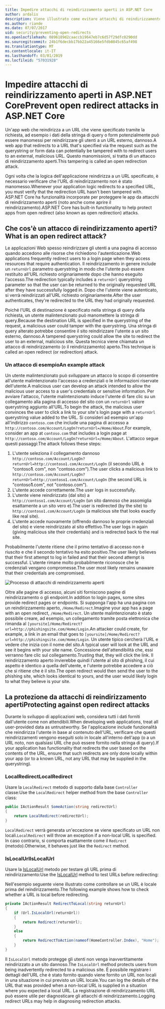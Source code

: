 ```yaml
---
title: Impedire attacchi di reindirizzamento aperti in ASP.NET Core
author: ardalis
description: Viene illustrato come evitare attacchi di reindirizzamento aperti di un'app ASP.NET Core
ms.author: riande
ms.date: 07/07/2017
uid: security/preventing-open-redirects
ms.openlocfilehash: 0896189d2caaccb19647eb7c6d57f29dfc0290dd
ms.sourcegitcommit: 24b1f6decbb17bb22a45166e5fdb0845c65af498
ms.translationtype: MT
ms.contentlocale: it-IT
ms.lasthandoff: 03/01/2019
ms.locfileid: "57031928"
---
```

# <a name="prevent-open-redirect-attacks-in-aspnet-core"></a><span data-ttu-id="2f1b5-103">Impedire attacchi di reindirizzamento aperti in ASP.NET Core</span><span class="sxs-lookup"><span data-stu-id="2f1b5-103">Prevent open redirect attacks in ASP.NET Core</span></span>

<span data-ttu-id="2f1b5-104">Un'app web che reindirizza a un URL che viene specificato tramite la richiesta, ad esempio i dati della stringa di query o form potenzialmente può essere manomessi per reindirizzare gli utenti a un URL esterno, dannoso.</span><span class="sxs-lookup"><span data-stu-id="2f1b5-104">A web app that redirects to a URL that's specified via the request such as the querystring or form data can potentially be tampered with to redirect users to an external, malicious URL.</span></span> <span data-ttu-id="2f1b5-105">Questo manomissioni, si tratta di un attacco di reindirizzamento aperti.</span><span class="sxs-lookup"><span data-stu-id="2f1b5-105">This tampering is called an open redirection attack.</span></span>

<span data-ttu-id="2f1b5-106">Ogni volta che la logica dell'applicazione reindirizza a un URL specificato, è necessario verificare che l'URL di reindirizzamento non è stato manomesso.</span><span class="sxs-lookup"><span data-stu-id="2f1b5-106">Whenever your application logic redirects to a specified URL, you must verify that the redirection URL hasn't been tampered with.</span></span> <span data-ttu-id="2f1b5-107">ASP.NET Core ha funzionalità incorporate per proteggere le app da attacchi di reindirizzamento aperti (noto anche come aprire il reindirizzamento).</span><span class="sxs-lookup"><span data-stu-id="2f1b5-107">ASP.NET Core has built-in functionality to help protect apps from open redirect (also known as open redirection) attacks.</span></span>

## <a name="what-is-an-open-redirect-attack"></a><span data-ttu-id="2f1b5-108">Che cos'è un attacco di reindirizzamento aperti?</span><span class="sxs-lookup"><span data-stu-id="2f1b5-108">What is an open redirect attack?</span></span>

<span data-ttu-id="2f1b5-109">Le applicazioni Web spesso reindirizzare gli utenti a una pagina di accesso quando accedono alle risorse che richiedono l'autenticazione.</span><span class="sxs-lookup"><span data-stu-id="2f1b5-109">Web applications frequently redirect users to a login page when they access resources that require authentication.</span></span> <span data-ttu-id="2f1b5-110">Il reindirizzamento in genere include un `returnUrl` parametro querystring in modo che l'utente può essere restituito all'URL richiesto originariamente dopo che hanno eseguito l'accesso.</span><span class="sxs-lookup"><span data-stu-id="2f1b5-110">The redirection typically includes a `returnUrl` querystring parameter so that the user can be returned to the originally requested URL after they have successfully logged in.</span></span> <span data-ttu-id="2f1b5-111">Dopo che l'utente viene autenticato, si verrà reindirizzati all'URL richiesto originariamente.</span><span class="sxs-lookup"><span data-stu-id="2f1b5-111">After the user authenticates, they're redirected to the URL they had originally requested.</span></span>

<span data-ttu-id="2f1b5-112">Poiché l'URL di destinazione è specificato nella stringa di query della richiesta, un utente malintenzionato può manomettere la stringa di query.</span><span class="sxs-lookup"><span data-stu-id="2f1b5-112">Because the destination URL is specified in the querystring of the request, a malicious user could tamper with the querystring.</span></span> <span data-ttu-id="2f1b5-113">Una stringa di query alterato potrebbe consentire il sito reindirizzare l'utente a un sito esterno, dannoso.</span><span class="sxs-lookup"><span data-stu-id="2f1b5-113">A tampered querystring could allow the site to redirect the user to an external, malicious site.</span></span> <span data-ttu-id="2f1b5-114">Questa tecnica viene chiamata un attacco di reindirizzamento (o il reindirizzamento) aperto.</span><span class="sxs-lookup"><span data-stu-id="2f1b5-114">This technique is called an open redirect (or redirection) attack.</span></span>

### <a name="an-example-attack"></a><span data-ttu-id="2f1b5-115">Un attacco di esempio</span><span class="sxs-lookup"><span data-stu-id="2f1b5-115">An example attack</span></span>

<span data-ttu-id="2f1b5-116">Un utente malintenzionato può sviluppare un attacco lo scopo di consentire all'utente malintenzionato l'accesso a credenziali o le informazioni riservate dell'utente.</span><span class="sxs-lookup"><span data-stu-id="2f1b5-116">A malicious user can develop an attack intended to allow the malicious user access to a user's credentials or sensitive information.</span></span> <span data-ttu-id="2f1b5-117">Per avviare l'attacco, l'utente malintenzionato induce l'utente di fare clic su un collegamento alla pagina di accesso del sito con un `returnUrl` valore querystring aggiunto all'URL.</span><span class="sxs-lookup"><span data-stu-id="2f1b5-117">To begin the attack, the malicious user convinces the user to click a link to your site's login page with a `returnUrl` querystring value added to the URL.</span></span> <span data-ttu-id="2f1b5-118">Si consideri ad esempio un'app all'indirizzo `contoso.com` che include una pagina di accesso a `http://contoso.com/Account/LogOn?returnUrl=/Home/About`.</span><span class="sxs-lookup"><span data-stu-id="2f1b5-118">For example, consider an app at `contoso.com` that includes a login page at `http://contoso.com/Account/LogOn?returnUrl=/Home/About`.</span></span> <span data-ttu-id="2f1b5-119">L'attacco segue questi passaggi:</span><span class="sxs-lookup"><span data-stu-id="2f1b5-119">The attack follows these steps:</span></span>

1. <span data-ttu-id="2f1b5-120">L'utente seleziona il collegamento dannoso `http://contoso.com/Account/LogOn?returnUrl=http://contoso1.com/Account/LogOn` (il secondo URL è "contoso**1**. com", non "contoso.com").</span><span class="sxs-lookup"><span data-stu-id="2f1b5-120">The user clicks a malicious link to `http://contoso.com/Account/LogOn?returnUrl=http://contoso1.com/Account/LogOn` (the second URL is "contoso**1**.com", not "contoso.com").</span></span>
2. <span data-ttu-id="2f1b5-121">L'utente accede correttamente.</span><span class="sxs-lookup"><span data-stu-id="2f1b5-121">The user logs in successfully.</span></span>
3. <span data-ttu-id="2f1b5-122">L'utente viene reindirizzato (dal sito) a `http://contoso1.com/Account/LogOn` (un sito dannoso che assomiglia esattamente a un sito vero e).</span><span class="sxs-lookup"><span data-stu-id="2f1b5-122">The user is redirected (by the site) to `http://contoso1.com/Account/LogOn` (a malicious site that looks exactly like real site).</span></span>
4. <span data-ttu-id="2f1b5-123">L'utente accede nuovamente (offrendo dannoso le proprie credenziali del sito) e viene reindirizzato al sito effettivo.</span><span class="sxs-lookup"><span data-stu-id="2f1b5-123">The user logs in again (giving malicious site their credentials) and is redirected back to the real site.</span></span>

<span data-ttu-id="2f1b5-124">Probabilmente l'utente ritiene che il primo tentativo di accesso non è riuscito e che il secondo tentativo ha esito positivo.</span><span class="sxs-lookup"><span data-stu-id="2f1b5-124">The user likely believes that their first attempt to log in failed and that their second attempt is successful.</span></span> <span data-ttu-id="2f1b5-125">L'utente rimane molto probabilmente riconosce che le credenziali vengano compromesse.</span><span class="sxs-lookup"><span data-stu-id="2f1b5-125">The user most likely remains unaware that their credentials are compromised.</span></span>

![Processo di attacchi di reindirizzamento aperti](preventing-open-redirects/_static/open-redirection-attack-process.png)

<span data-ttu-id="2f1b5-127">Oltre alle pagine di accesso, alcuni siti forniscono pagine di reindirizzamento o gli endpoint.</span><span class="sxs-lookup"><span data-stu-id="2f1b5-127">In addition to login pages, some sites provide redirect pages or endpoints.</span></span> <span data-ttu-id="2f1b5-128">Si supponga l'app ha una pagina con un reindirizzamento aperto, `/Home/Redirect`.</span><span class="sxs-lookup"><span data-stu-id="2f1b5-128">Imagine your app has a page with an open redirect, `/Home/Redirect`.</span></span> <span data-ttu-id="2f1b5-129">Un utente malintenzionato è stato possibile creare, ad esempio, un collegamento tramite posta elettronica che rimanda al `[yoursite]/Home/Redirect?url=http://phishingsite.com/Home/Login`.</span><span class="sxs-lookup"><span data-stu-id="2f1b5-129">An attacker could create, for example, a link in an email that goes to `[yoursite]/Home/Redirect?url=http://phishingsite.com/Home/Login`.</span></span> <span data-ttu-id="2f1b5-130">Un utente tipico cercherà l'URL e vedere che inizia con il nome del sito.</span><span class="sxs-lookup"><span data-stu-id="2f1b5-130">A typical user will look at the URL and see it begins with your site name.</span></span> <span data-ttu-id="2f1b5-131">Concessione dell'attendibilità che, essi verranno fare clic sul collegamento.</span><span class="sxs-lookup"><span data-stu-id="2f1b5-131">Trusting that, they will click the link.</span></span> <span data-ttu-id="2f1b5-132">Il reindirizzamento aperto invierebbe quindi l'utente al sito di phishing, il cui aspetto è identico a quella dell'utente, e l'utente potrebbe accedere a ciò che si ritiene che è il sito.</span><span class="sxs-lookup"><span data-stu-id="2f1b5-132">The open redirect would then send the user to the phishing site, which looks identical to yours, and the user would likely login to what they believe is your site.</span></span>

## <a name="protecting-against-open-redirect-attacks"></a><span data-ttu-id="2f1b5-133">La protezione da attacchi di reindirizzamento aperti</span><span class="sxs-lookup"><span data-stu-id="2f1b5-133">Protecting against open redirect attacks</span></span>

<span data-ttu-id="2f1b5-134">Durante lo sviluppo di applicazioni web, considera tutti i dati forniti dall'utente come non attendibili.</span><span class="sxs-lookup"><span data-stu-id="2f1b5-134">When developing web applications, treat all user-provided data as untrustworthy.</span></span> <span data-ttu-id="2f1b5-135">Se l'applicazione include funzionalità che reindirizza l'utente in base al contenuto dell'URL, verificare che questi reindirizzamenti vengono eseguiti solo in locale all'interno dell'app (o a un URL noto, non qualsiasi URL che può essere fornito nella stringa di query).</span><span class="sxs-lookup"><span data-stu-id="2f1b5-135">If your application has functionality that redirects the user based on the contents of the URL,  ensure that such redirects are only done locally within your app (or to a known URL, not any URL that may be supplied in the querystring).</span></span>

### <a name="localredirect"></a><span data-ttu-id="2f1b5-136">LocalRedirect</span><span class="sxs-lookup"><span data-stu-id="2f1b5-136">LocalRedirect</span></span>

<span data-ttu-id="2f1b5-137">Usare la `LocalRedirect` metodo di supporto dalla base `Controller` classe:</span><span class="sxs-lookup"><span data-stu-id="2f1b5-137">Use the `LocalRedirect` helper method from the base `Controller` class:</span></span>

```csharp
public IActionResult SomeAction(string redirectUrl)
{
    return LocalRedirect(redirectUrl);
}
```

<span data-ttu-id="2f1b5-138">`LocalRedirect` verrà generata un'eccezione se viene specificato un URL non locali.</span><span class="sxs-lookup"><span data-stu-id="2f1b5-138">`LocalRedirect` will throw an exception if a non-local URL is specified.</span></span> <span data-ttu-id="2f1b5-139">In caso contrario, si comporta esattamente come il `Redirect` (metodo).</span><span class="sxs-lookup"><span data-stu-id="2f1b5-139">Otherwise, it behaves just like the `Redirect` method.</span></span>

### <a name="islocalurl"></a><span data-ttu-id="2f1b5-140">IsLocalUrl</span><span class="sxs-lookup"><span data-stu-id="2f1b5-140">IsLocalUrl</span></span>

<span data-ttu-id="2f1b5-141">Usare la [IsLocalUrl](/dotnet/api/Microsoft.AspNetCore.Mvc.IUrlHelper?view=aspnetcore-2.0#Microsoft_AspNetCore_Mvc_IUrlHelper_IsLocalUrl_System_String_) metodo per testare gli URL prima di reindirizzamento:</span><span class="sxs-lookup"><span data-stu-id="2f1b5-141">Use the [IsLocalUrl](/dotnet/api/Microsoft.AspNetCore.Mvc.IUrlHelper?view=aspnetcore-2.0#Microsoft_AspNetCore_Mvc_IUrlHelper_IsLocalUrl_System_String_) method to test URLs before redirecting:</span></span>

<span data-ttu-id="2f1b5-142">Nell'esempio seguente viene illustrato come controllare se un URL è locale prima del reindirizzamento.</span><span class="sxs-lookup"><span data-stu-id="2f1b5-142">The following example shows how to check whether a URL is local before redirecting.</span></span>

```csharp
private IActionResult RedirectToLocal(string returnUrl)
{
    if (Url.IsLocalUrl(returnUrl))
    {
        return Redirect(returnUrl);
    }
    else
    {
        return RedirectToAction(nameof(HomeController.Index), "Home");
    }
}
```

<span data-ttu-id="2f1b5-143">Il `IsLocalUrl` metodo protegge gli utenti non venga inavvertitamente reindirizzato a un sito dannoso.</span><span class="sxs-lookup"><span data-stu-id="2f1b5-143">The `IsLocalUrl` method protects users from being inadvertently redirected to a malicious site.</span></span> <span data-ttu-id="2f1b5-144">È possibile registrare i dettagli dell'URL che è stato fornito quando viene fornito un URL non locali in una situazione in cui previsto un URL locale.</span><span class="sxs-lookup"><span data-stu-id="2f1b5-144">You can log the details of the URL that was provided when a non-local URL is supplied in a situation where you expected a local URL.</span></span> <span data-ttu-id="2f1b5-145">La registrazione di reindirizzamento URL può essere utile per diagnosticare gli attacchi di reindirizzamento.</span><span class="sxs-lookup"><span data-stu-id="2f1b5-145">Logging redirect URLs may help in diagnosing redirection attacks.</span></span>
